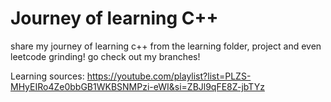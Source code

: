 # Journey of learning C++

share my journey of learning c++
from the learning folder, project and even leetcode grinding!
go check out my branches!

Learning sources: https://youtube.com/playlist?list=PLZS-MHyEIRo4Ze0bbGB1WKBSNMPzi-eWI&si=ZBJl9qFE8Z-jbTYz


